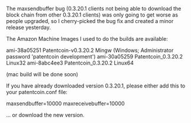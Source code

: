 The maxsendbuffer bug (0.3.20.1 clients not being able to download the block chain from other 0.3.20.1 clients) was only going to get
worse as people upgraded, so I cherry-picked the bug fix and created a minor release yesterday.

The Amazon Machine Images I used to do the builds are available:

  ami-38a05251   Patentcoin-v0.3.20.2 Mingw    (Windows; Administrator password 'patentcoin development')
  ami-30a05259   Patentcoin_0.3.20.2 Linux32
  ami-8abc4ee3   Patentcoin_0.3.20.2 Linux64

(mac build will be done soon)

If you have already downloaded version 0.3.20.1, please either add this to your patentcoin.conf file:

  maxsendbuffer=10000
  maxreceivebuffer=10000

... or download the new version.
